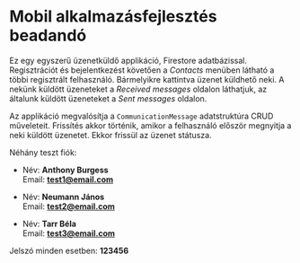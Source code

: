 # Mobil alkalmazásfejlesztés beadandó

Ez egy egyszerű üzenetküldő applikáció, Firestore adatbázissal.
Regisztrációt és bejelentkezést követően a *Contacts* menüben látható a többi regisztrált felhasználó.
Bármelyikre kattintva üzenet küldhető neki. A nekünk küldött üzeneteket a *Received messages* oldalon láthatjuk,
az általunk küldött üzeneteket a *Sent messages* oldalon.

Az applikáció megvalósítja a `CommunicationMessage` adatstruktúra CRUD műveleteit.
Frissítés akkor történik, amikor a felhasználó először megnyitja a neki küldött üzenetet. Ekkor frissül az üzenet státusza.

Néhány teszt fiók:

+ Név: **Anthony Burgess**\
  Email: **test1@email.com**

+ Név: **Neumann János**\
  Email: **test2@email.com**

+ Név: **Tarr Béla**\
  Email: **test3@email.com**
  
Jelszó minden esetben: **123456**
